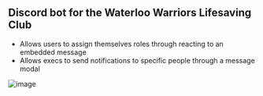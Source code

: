 ## Discord bot for the Waterloo Warriors Lifesaving Club

- Allows users to assign themselves roles through reacting to an embedded message
- Allows execs to send notifications to specific people through a message modal

  
![image](https://github.com/mwango-phoenix/wwlcBot/assets/67757350/20f53551-8218-4507-a089-38429a409166)
